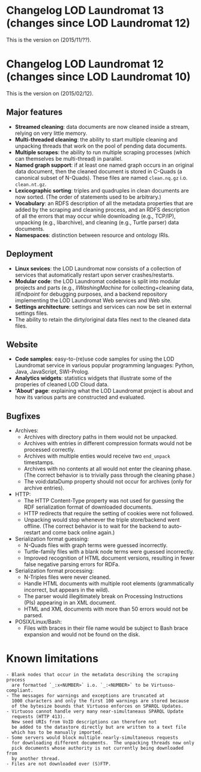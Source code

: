 Changelog LOD Laundromat 13 (changes since LOD Laundromat 12)
=============================================================

This is the version on (2015/11/??).




Changelog LOD Laundromat 12 (changes since LOD Laundromat 10)
=============================================================

This is the version on (2015/02/12).

Major features
--------------

  - **Streamed cleaning**: data documents are now cleaned inside a stream,
    relying on very little memory.
  - **Multi-threaded cleaning**: the ability to start multiple cleaning
    and unpacking threads that work on the pool of pending data documents.
  - **Multiple scrapes**: the ability to run multiple scraping processes
    (which can themselves be multi-thread) in parallel.
  - **Named graph support**:  if at least one named graph occurs
    in an original data document, then the cleaned document is stored
    in C-Quads (a canonical subset of N-Quads).
    These files are named `clean.nq.gz` i.o. `clean.nt.gz`.
  - **Lexicographic sorting**: triples and quadruples in clean documents
    are now sorted. (The order of statements used to be arbitrary.)
  - **Vocabulary**: an RDFS description of all the metadata properties
    that are added by the scraping and cleaning process, and an RDFS
    description of all the errors that may occur while
    downloading (e.g., TCP/IP), unpacking (e.g., libarchive),
    and cleaning (e.g., Turtle parser) data documents.
  - **Namespaces**: distinction between resource and ontology IRIs.

Deployment
----------

  - **Linux sevices**: the LOD Laundromat now consists of a collection of
    services that automatically restart upon server crashes/restarts.
  - **Modular code**: the LOD Laundromat codebase is split into modular
    projects and parts (e.g., _llWashingMachine_ for collecting+cleaning
    data, _llEndpoint_ for debugging purposes, and a backend repository
    implementing the LOD Laundromat Web services and Web site.
  - **Settings architecture**: settings and services can now be set in
    external settings files.
  - The ability to retain the dirty/original data files next to the cleaned
    data files.

Website
-------

  - **Code samples**: easy-to-(re)use code samples for using the
    LOD Laundromat service in various popular programming languages:
    Python, Java, JavaScript, SWI-Prolog.
  - **Analytics widgets**: statistics widgets that illustrate some of the
    properies of cleaned LOD Cloud data.
  - **'About' page**: explaining what the LOD Laundromat project is about
    and how its various parts are constructed and evaluated.

Bugfixes
--------

  - Archives:
    - Archives with directory paths in them would not be unpacked.
    - Archives with entries in different compression formats
      would not be processed correctly.
    - Archives with multiple enties would receive two `end_unpack` timestamps.
    - Archives with no contents at all would not enter the cleaning phase.
      (The correct behavior is to trivially pass through the cleaning phase.)
    - The void:dataDump property should not occur for archives
      (only for archive entries).
  - HTTP:
    - The HTTP Content-Type property was not used for guessing
      the RDF serialization format of downloaded documents.
    - HTTP redirects that require the setting of cookies were not followed.
    - Unpacking would stop whenever the triple store/backend went offline.
      (The correct behavior is to wait for the backend to auto-restart
      and come back online again.)
  - Serialization format guessing:
    - N-Quads files with graph terms were guessed incorrectly.
    - Turtle-family files with a blank node terms were guessed incorrectly.
    - Improved recognition of HTML document versions, resulting in fewer
      false negative parsing errors for RDFa.
  - Serialization format processing:
    - N-Triples files were never cleaned.
    - Handle HTML documents with multiple root elements
      (grammatically incorrect, but appears in the wild).
    - The parser would illegitimately break on Processing Instructions (PIs)
      appearing in an XML document.
    - HTML and XML documents with more than 50 errors would not be parsed.
  - POSIX/Linux/Bash:
    - Files with braces in their file name would be subject to
      Bash brace expansion and would not be found on the disk.

Known limitations
=================

    - Blank nodes that occur in the metadata describing the scraping process
      are formatted `_:x<NUMBER>` i.o. `_:<NUMBER>` to be Virtuoso-compliant.
    - The messages for warnings and exceptions are truncated at
      1000 characters and only the first 100 warnings are stored because
      of the bytesize bounds that Virtuoso enforces on SPARQL Updates.
    - Virtuoso cannot handle very many near-simultaneaus SPARQL Update
      requests (HTTP 413).
      New seed URIs from VoID descriptions can therefore not
      be added to the datastore directly but are written to a text file
      which has to be manually imported.
    - Some servers would block multiple nearly-simultaneous requests
      for downloading different documents.  The unpacking threads now only
      pick documents whose authority is not currently being downloaded from
      by another thread.
    - Files are not downloaded over (S)FTP.

